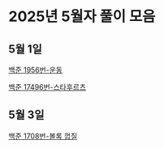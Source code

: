 # 2025년 5월자 풀이 모음

## 5월 1일

[백준 1956번-운동](20250501/백준%201956번-운동.md)

[백준 17496번-스타후르츠](20250502/백준%2017496번-스타후르츠.md)

## 5월 3일

[백준 1708번-볼록 껍질](20250503/백준%201708번-볼록%20껍질.md)
